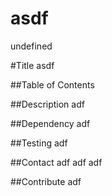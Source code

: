 # asdf
undefined

#Title
  asdf

##Table of Contents

##Description
  adf

##Dependency
  adf
  
##Testing
  adf

##Contact
  adf
  adf
  adf
  
##Contribute
  adf  
